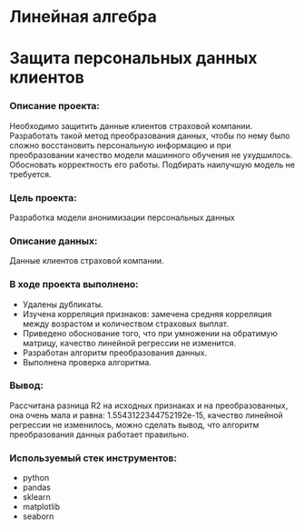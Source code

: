 # Линейная алгебра
# Защита персональных данных клиентов
### Описание проекта:
Необходимо защитить данные клиентов страховой компании. Разработать такой метод преобразования данных, чтобы по нему было сложно восстановить персональную информацию и при преобразовании качество модели машинного обучения не ухудшилось. Обосновать корректность его работы. Подбирать наилучшую модель не требуется.
### Цель проекта: 
Разработка модели анонимизации персональных данных
### Описание данных:
Данные клиентов страховой компании.
### В ходе проекта выполнено:
- Удалены дубликаты.
- Изучена корреляция признаков: замечена средняя корреляция между возрастом и количеством страховых выплат.
- Приведено обоснование того, что при умножении на обратимую матрицу, качество линейной регрессии не изменится.
- Разработан алгоритм преобразования данных.
- Выполнена проверка алгоритма.
### Вывод:
Рассчитана разница R2 на исходных признаках и на преобразованных, она очень мала и равна: 1.5543122344752192e-15, качество линейной регрессии не изменилось, можно сделать вывод, что алгоритм преобразования данных работает правильно.
### Используемый стек инструментов:
- python
- pandas
- sklearn
- matplotlib
- seaborn
